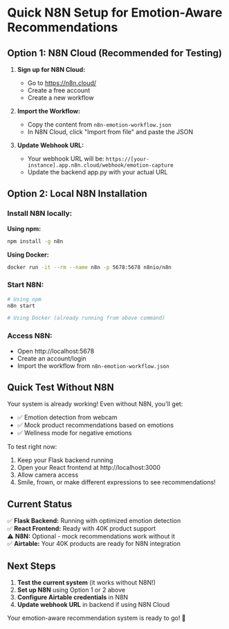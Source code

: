 # Quick N8N Setup for Emotion-Aware Recommendations

## Option 1: N8N Cloud (Recommended for Testing)

1. **Sign up for N8N Cloud:**
   - Go to https://n8n.cloud/
   - Create a free account
   - Create a new workflow

2. **Import the Workflow:**
   - Copy the content from `n8n-emotion-workflow.json`
   - In N8N Cloud, click "Import from file" and paste the JSON

3. **Update Webhook URL:**
   - Your webhook URL will be: `https://[your-instance].app.n8n.cloud/webhook/emotion-capture`
   - Update the backend app.py with your actual URL

## Option 2: Local N8N Installation

### Install N8N locally:

**Using npm:**
```bash
npm install -g n8n
```

**Using Docker:**
```bash
docker run -it --rm --name n8n -p 5678:5678 n8nio/n8n
```

### Start N8N:
```bash
# Using npm
n8n start

# Using Docker (already running from above command)
```

### Access N8N:
- Open http://localhost:5678
- Create an account/login
- Import the workflow from `n8n-emotion-workflow.json`

## Quick Test Without N8N

Your system is already working! Even without N8N, you'll get:
- ✅ Emotion detection from webcam
- ✅ Mock product recommendations based on emotions
- ✅ Wellness mode for negative emotions

To test right now:
1. Keep your Flask backend running
2. Open your React frontend at http://localhost:3000
3. Allow camera access
4. Smile, frown, or make different expressions to see recommendations!

## Current Status

✅ **Flask Backend:** Running with optimized emotion detection  
✅ **React Frontend:** Ready with 40K product support  
⚠️ **N8N:** Optional - mock recommendations work without it  
✅ **Airtable:** Your 40K products are ready for N8N integration  

## Next Steps

1. **Test the current system** (it works without N8N!)
2. **Set up N8N** using Option 1 or 2 above
3. **Configure Airtable credentials** in N8N
4. **Update webhook URL** in backend if using N8N Cloud

Your emotion-aware recommendation system is ready to go! 🚀
